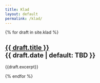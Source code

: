 ```yaml
---
title: Klad
layout: default
permalink: /klad/
---
```


{% for draft in site.klad %}
<h2>
<a href="{{draft.url}}">{{ draft.title }}</a>
<aside class="subtitle left">{{ draft.date | default: TBD }}</aside>
</h2>
{{draft.excerpt}}

{% endfor %}